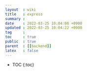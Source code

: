 ```yaml
---
layout  : wiki
title   : express 
summary : 
date    : 2022-03-25 10:04:08 +0900
updated : 2022-03-25 10:04:22 +0900
tag     : 
toc     : true
public  : true
parent  : [[backend]] 
latex   : false
---
```

* TOC
{:toc}

# 
